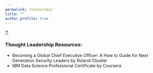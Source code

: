 ```yaml
---
permalink: /resources/
title: ""
author_profile: true
---
```

<!-- Back-to-Top -->
<a class="top-link hide" href="#">↑</a>
<a name="top"></a>

### Thought Leadership Resources:
* Becoming a Global Chief Executive Officer: A How to Guide for Next Generation Security Leaders by Roland Cloutier
* IBM Data Science Professional Certificate by Coursera
